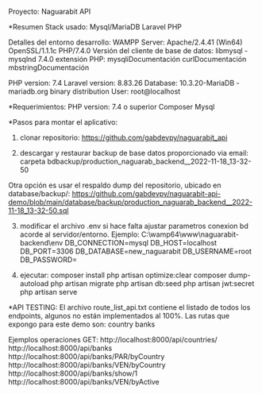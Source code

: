 Proyecto: Naguarabit API

*Resumen Stack usado:
Mysql/MariaDB
Laravel
PHP 

Detalles del entorno desarrollo:
WAMPP Server:
Apache/2.4.41 (Win64) OpenSSL/1.1.1c PHP/7.4.0
Versión del cliente de base de datos: libmysql - mysqlnd 7.4.0
extensión PHP: mysqliDocumentación curlDocumentación mbstringDocumentación

PHP version: 7.4
Laravel version: 8.83.26
Database: 10.3.20-MariaDB - mariadb.org binary distribution
User: root@localhost


*Requerimientos:
PHP version: 7.4 o superior
Composer
Mysql


*Pasos para montar el aplicativo:

1. clonar repositorio:
https://github.com/gabdevpy/naguarabit_api

2. descargar y restaurar backup de base datos proporcionado via email:
carpeta bdbackup/production_naguarab_backend__2022-11-18_13-32-50

Otra opción es usar el respaldo dump del repositorio, ubicado en database/backup/:
https://github.com/gabdevpy/naguarabit-api-demo/blob/main/database/backup/production_naguarab_backend__2022-11-18_13-32-50.sql

3. modificar el archivo .env si hace falta ajustar parametros conexion bd acorde al servidor/entorno.
Ejemplo: C:\wamp64\www\naguarabit-backend\env
DB_CONNECTION=mysql
DB_HOST=localhost
DB_PORT=3306
DB_DATABASE=new_naguarabit
DB_USERNAME=root
DB_PASSWORD=

4. ejecutar:
composer install
php artisan optimize:clear
composer dump-autoload
php artisan migrate
php artisan db:seed
php artisan jwt:secret
php artisan serve


*API TESTING:
El archivo route_list_api.txt contiene el listado de todos los endpoints, algunos no están implementados al 100%.
Las rutas que expongo para este demo son:
country
banks

Ejemplos operaciones GET:
http://localhost:8000/api/countries/
http://localhost:8000/api/banks
http://localhost:8000/api/banks/PAR/byCountry
http://localhost:8000/api/banks/VEN/byCountry
http://localhost:8000/api/banks/show/1
http://localhost:8000/api/banks/VEN/byActive